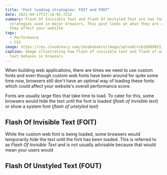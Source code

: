 ```yaml
---
title: "Font loading strategies: FOIT and FOUT"
date: 2021-04-17T17:16:05.723Z
summary: Flash Of Invisible Text and Flash Of Unstyled Text are two font loading
  strategies used in major browsers. This post looks at what they are and how
  they affect your website
tags:
  - Performance
  - CSS
image: https://res.cloudinary.com/ibnabubakre/image/upload/v1618689853/Group_34.png
caption: Image illustrating how flash of invisible text and flash of unstyled
  text behaves in browsers
---
```

When building web applications, there are times we need to use custom fonts and even though custom web fonts have been around for quite some time now, browsers still don't have an optimal way of loading these fonts which could affect your website's overall performance score.

Fonts are usually large files that take time to load. To cater for this, some browsers would hide the text until the font is loaded (*flash of invisible text*) or show a system font (*flash of unstyled text*)

## Flash Of Invisible Text (FOIT)

While the custom web font is being loaded, some browsers would temporarily hide the text until the font has been loaded. This is referred to as *Flash Of Invisible Text* and is not usually advisable because that would mean your users would 

## Flash Of Unstyled Text (FOUT)